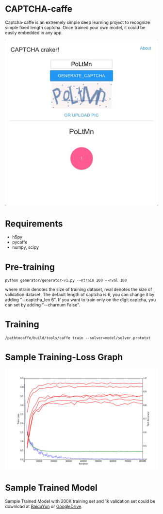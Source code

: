 # CAPTCHA-caffe

Captcha-caffe is an extremely simple deep learning project to recognize simple fixed length captcha. Once trained your own model, it could be easily embedded in any app.

![app-sample](https://github.com/LouieYang/CAPTCHA-caffe/blob/master/train-sample/sample.png)

# Requirements
- h5py
- pycaffe
- numpy, scipy

# Pre-training
```
python generator/generator-v1.py --ntrain 200 --nval 100
```
where ntrain denotes the size of training dataset, nval denotes the size of validation dataset. The default length of captcha is 6, you can change it by adding "--captcha_len 6". If you want to train only on the digit captcha, you can set by adding "--charnum False".

# Training
```
/pathtocaffe/build/tools/caffe train --solver=model/solver.prototxt
```

# Sample Training-Loss Graph
![train-sample](https://github.com/LouieYang/CAPTCHA-caffe/blob/master/train-sample/train-test-image.png)

# Sample Trained Model
Sample Trained Model with 200K training set and 1k validation set could be download at [BaiduYun](http://pan.baidu.com/s/1o7NAxp4) or [GoogleDrive](https://drive.google.com/file/d/0BxvKyd83BJjYMUtQaktQcUs4VUk/view?usp=sharing).
